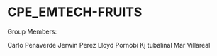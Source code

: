 # CPE_EMTECH-FRUITS

Group Members:

Carlo Penaverde
Jerwin Perez
Lloyd Pornobi
Kj tubalinal
Mar Villareal
